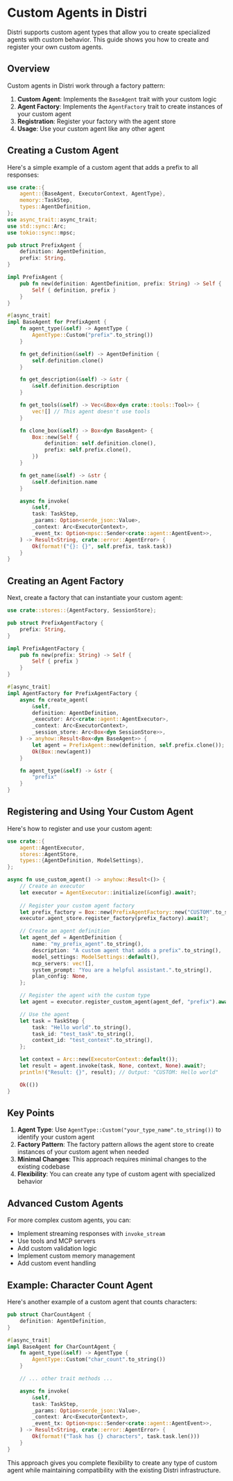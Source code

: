 # Custom Agents in Distri

Distri supports custom agent types that allow you to create specialized agents with custom behavior. This guide shows you how to create and register your own custom agents.

## Overview

Custom agents in Distri work through a factory pattern:

1. **Custom Agent**: Implements the `BaseAgent` trait with your custom logic
2. **Agent Factory**: Implements the `AgentFactory` trait to create instances of your custom agent
3. **Registration**: Register your factory with the agent store
4. **Usage**: Use your custom agent like any other agent

## Creating a Custom Agent

Here's a simple example of a custom agent that adds a prefix to all responses:

```rust
use crate::{
    agent::{BaseAgent, ExecutorContext, AgentType},
    memory::TaskStep,
    types::AgentDefinition,
};
use async_trait::async_trait;
use std::sync::Arc;
use tokio::sync::mpsc;

pub struct PrefixAgent {
    definition: AgentDefinition,
    prefix: String,
}

impl PrefixAgent {
    pub fn new(definition: AgentDefinition, prefix: String) -> Self {
        Self { definition, prefix }
    }
}

#[async_trait]
impl BaseAgent for PrefixAgent {
    fn agent_type(&self) -> AgentType {
        AgentType::Custom("prefix".to_string())
    }

    fn get_definition(&self) -> AgentDefinition {
        self.definition.clone()
    }

    fn get_description(&self) -> &str {
        &self.definition.description
    }

    fn get_tools(&self) -> Vec<&Box<dyn crate::tools::Tool>> {
        vec![] // This agent doesn't use tools
    }

    fn clone_box(&self) -> Box<dyn BaseAgent> {
        Box::new(Self {
            definition: self.definition.clone(),
            prefix: self.prefix.clone(),
        })
    }

    fn get_name(&self) -> &str {
        &self.definition.name
    }

    async fn invoke(
        &self,
        task: TaskStep,
        _params: Option<serde_json::Value>,
        _context: Arc<ExecutorContext>,
        _event_tx: Option<mpsc::Sender<crate::agent::AgentEvent>>,
    ) -> Result<String, crate::error::AgentError> {
        Ok(format!("{}: {}", self.prefix, task.task))
    }
}
```

## Creating an Agent Factory

Next, create a factory that can instantiate your custom agent:

```rust
use crate::stores::{AgentFactory, SessionStore};

pub struct PrefixAgentFactory {
    prefix: String,
}

impl PrefixAgentFactory {
    pub fn new(prefix: String) -> Self {
        Self { prefix }
    }
}

#[async_trait]
impl AgentFactory for PrefixAgentFactory {
    async fn create_agent(
        &self,
        definition: AgentDefinition,
        _executor: Arc<crate::agent::AgentExecutor>,
        _context: Arc<ExecutorContext>,
        _session_store: Arc<Box<dyn SessionStore>>,
    ) -> anyhow::Result<Box<dyn BaseAgent>> {
        let agent = PrefixAgent::new(definition, self.prefix.clone());
        Ok(Box::new(agent))
    }

    fn agent_type(&self) -> &str {
        "prefix"
    }
}
```

## Registering and Using Your Custom Agent

Here's how to register and use your custom agent:

```rust
use crate::{
    agent::AgentExecutor,
    stores::AgentStore,
    types::{AgentDefinition, ModelSettings},
};

async fn use_custom_agent() -> anyhow::Result<()> {
    // Create an executor
    let executor = AgentExecutor::initialize(&config).await?;
    
    // Register your custom agent factory
    let prefix_factory = Box::new(PrefixAgentFactory::new("CUSTOM".to_string()));
    executor.agent_store.register_factory(prefix_factory).await?;

    // Create an agent definition
    let agent_def = AgentDefinition {
        name: "my_prefix_agent".to_string(),
        description: "A custom agent that adds a prefix".to_string(),
        model_settings: ModelSettings::default(),
        mcp_servers: vec![],
        system_prompt: "You are a helpful assistant.".to_string(),
        plan_config: None,
    };

    // Register the agent with the custom type
    let agent = executor.register_custom_agent(agent_def, "prefix").await?;

    // Use the agent
    let task = TaskStep {
        task: "Hello world".to_string(),
        task_id: "test_task".to_string(),
        context_id: "test_context".to_string(),
    };

    let context = Arc::new(ExecutorContext::default());
    let result = agent.invoke(task, None, context, None).await?;
    println!("Result: {}", result); // Output: "CUSTOM: Hello world"

    Ok(())
}
```

## Key Points

1. **Agent Type**: Use `AgentType::Custom("your_type_name".to_string())` to identify your custom agent
2. **Factory Pattern**: The factory pattern allows the agent store to create instances of your custom agent when needed
3. **Minimal Changes**: This approach requires minimal changes to the existing codebase
4. **Flexibility**: You can create any type of custom agent with specialized behavior

## Advanced Custom Agents

For more complex custom agents, you can:

- Implement streaming responses with `invoke_stream`
- Use tools and MCP servers
- Add custom validation logic
- Implement custom memory management
- Add custom event handling

## Example: Character Count Agent

Here's another example of a custom agent that counts characters:

```rust
pub struct CharCountAgent {
    definition: AgentDefinition,
}

#[async_trait]
impl BaseAgent for CharCountAgent {
    fn agent_type(&self) -> AgentType {
        AgentType::Custom("char_count".to_string())
    }

    // ... other trait methods ...

    async fn invoke(
        &self,
        task: TaskStep,
        _params: Option<serde_json::Value>,
        _context: Arc<ExecutorContext>,
        _event_tx: Option<mpsc::Sender<crate::agent::AgentEvent>>,
    ) -> Result<String, crate::error::AgentError> {
        Ok(format!("Task has {} characters", task.task.len()))
    }
}
```

This approach gives you complete flexibility to create any type of custom agent while maintaining compatibility with the existing Distri infrastructure.